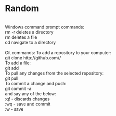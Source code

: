 # Random
<br/>
Windows command prompt commands:
<br/>
rm -r <dirpath> deletes a directory
<br/>
rm <dirpath> deletes a file
<br/>
cd <dirpath> navigate to a directory
<br/>
<br/>
Git commands:
To add a repository to your computer:
<br/>
git clone http://github.com/<username>/<repository>
<br/>
To add a file:
<br/>
git add <filename>
<br/>
To pull any changes from the selected repository:
<br/>
git pull
<br/>
To commit a change and push:
<br/>
git commit -a
<br/>
<type in the commit message press <esc> and say any of the below:
<br/>
:q! - discards changes
<br/>
:wq - save and commit
<br/>
:w - save
<br/>
